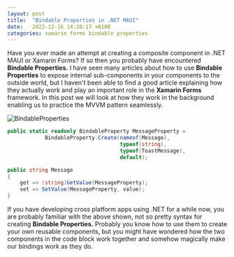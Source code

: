 ```yaml
---
layout: post
title:  "Bindable Properties in .NET MAUI"
date:   2022-12-16 14:28:17 +0100
categories: xamarin forms bindable properties
---
```


Have you ever made an attempt at creating a composite component in .NET MAUI or Xamarin Forms? If so then you probably have encountered **Bindable Properties.** I have seen many articles about how to use **Bindable Properties** to expose internal sub-components in your components to the outside world, but I haven't been able to find a good article explaining how they actually work and play an important role in the **Xamarin Forms** framework. In this post we will look at how they work in the background enabling us to practice the MVVM pattern seamlessly.

![BindableProperties]("/Blog/assets/images/BindableProperties/BindableProperties.png)

```csharp
public static readonly BindableProperty MessageProperty =
            BindableProperty.Create(nameof(Message),
                                    typeof(string),
                                    typeof(ToastMessage),
                                    default);

public string Message
{
    get => (string)GetValue(MessageProperty);
    set => SetValue(MessageProperty, value);
}
```

If you have developing cross platform apps using .NET for a while now, you are probably familiar with the above shown, not so pretty syntax for creating **Bindable Properties.** Probably you know how to use them to create your own reusable components, but you might have wondered how the two components in the code block work together and somehow magically make our bindings work as they do.